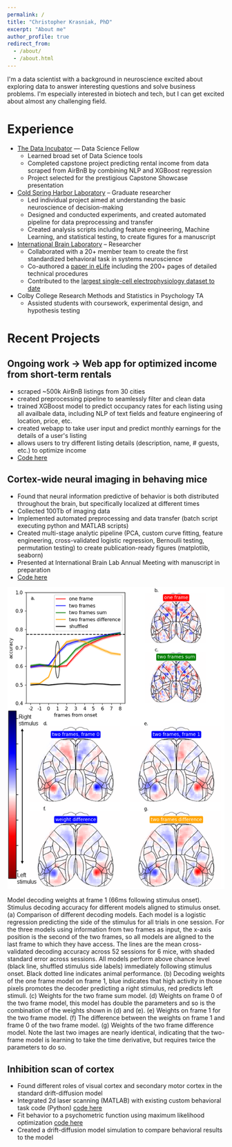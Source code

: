 ```yaml
---
permalink: /
title: "Christopher Krasniak, PhD"
excerpt: "About me"
author_profile: true
redirect_from: 
  - /about/
  - /about.html
---
```


I'm a data scientist with a background in neuroscience excited about exploring data to answer interesting questions and solve business problems. I'm especially interested in biotech and tech, but I can get excited about almost any challenging field.

Experience
======
- [The Data Incubator](https://www.thedataincubator.com/programs/data-science-fellowship/) — Data Science Fellow
    - Learned broad set of Data Science tools
    - Completed capstone project predicting rental income from data scraped from AirBnB by combining NLP and XGBoost regression
    - Project selected for the prestigious Capstone Showcase presentation
- [Cold Spring Harbor Laboratory](https://www.cshl.edu/phd-program/) – Graduate researcher
    - Led individual project aimed at understanding the basic neuroscience of decision-making
    - Designed and conducted experiments, and created automated pipeline for data preprocessing and transfer
    - Created analysis scripts including feature engineering, Machine Learning, and statistical testing, to create figures for a manuscript
- [International Brain Laboratory](https://www.internationalbrainlab.com/) – Researcher
    - Collaborated with a 20+ member team to create the first standardized behavioral task in systems neuroscience
    - Co-authored a [paper in eLife](https://elifesciences.org/articles/63711) including the 200+ pages of detailed technical procedures
    - Contributed to the [largest single-cell electrophysiology dataset to date](https://www.biorxiv.org/content/10.1101/2022.05.09.491042v2)
- Colby College Research Methods and Statistics in Psychology TA
    - Assisted students with coursework, experimental design, and hypothesis testing


Recent Projects
======
 
Ongoing work -> Web app for optimized income from short-term rentals
----
- scraped ~500k AirBnB listings from 30 cities 
- created preprocessing pipeline to seamlessly filter and clean data
- trained XGBoost model to predict occupancy rates for each listing using all availbale data, including NLP of text fields and feature engineering of location, price, etc.
- created webapp to take user input and predict monthly earnings for the details of a user's listing
- allows users to try different listing details (description, name, # guests, etc.) to optimize income
- [Code here](https://github.com/cskrasniak/rentals)


Cortex-wide neural imaging in behaving mice
----
- Found that neural information predictive of behavior is both distributed throughout the brain, but specifically localized at different times
- Collected 100Tb of imaging data
- Implemented automated preprocessing and data transfer (batch script executing python and MATLAB scripts)
- Created multi-stage analytic pipeline (PCA, custom curve fitting, feature engineering, cross-validated logistic regression, Bernoulli testing, permutation testing) to create publication-ready figures (matplotlib, seaborn)
- Presented at International Brain Lab Annual Meeting with manuscript in preparation
- [Code here](https://github.com/cskrasniak/wfield/tree/master/notebooks)

![Logistic regression weights across the mouse cortex for decoding stimulus side](../images/model_comparison_weights_frame_3.png)

Model decoding weights at frame 1 (66ms following stimulus onset). Stimulus decoding accuracy for different models aligned to stimulus onset. (a) Comparison of different decoding models. Each model is a logistic regression predicting the side of the stimulus for all trials in one session. For the three models using information from two frames as input, the x-axis position is the second of the two frames, so all models are aligned to the last frame to which they have access. The lines are the mean cross-validated decoding accuracy across 52 sessions for 6 mice, with shaded standard error across sessions. All models perform above chance level (black line, shuffled stimulus side labels) immediately following stimulus onset. Black dotted line indicates animal performance. (b) Decoding weights of the one frame model on frame 1, blue indicates that high activity in those pixels promotes the decoder predicting a right stimulus, red predicts left stimuli. (c) Weights for the two frame sum model. (d) Weights on frame 0 of the two frame model, this model has double the parameters and so is the combination of the weights shown in (d) and (e). (e) Weights on frame 1 for the two frame model. (f) The difference between the weights on frame 1 and frame 0 of the two frame model. (g) Weights of the two frame difference model. Note the last two images are nearly identical, indicating that the two-frame model is learning to take the time derivative, but requires twice the parameters to do so.

Inhibition scan of cortex
----
- Found different roles of visual cortex and secondary motor cortex in the standard drift-diffusion model
- Integrated 2d laser scanning (MATLAB) with existing custom behavioral task code (Python) [code here](https://github.com/cskrasniak/lesion_project/tree/master/GalvoScanning)
- Fit behavior to a psychometric function using maximum likelihood optimization [code here](https://github.com/cskrasniak/lesion_project/blob/master/thesis_scan_analysis)
- Created a drift-diffusion model simulation to compare behavioral results to the model


